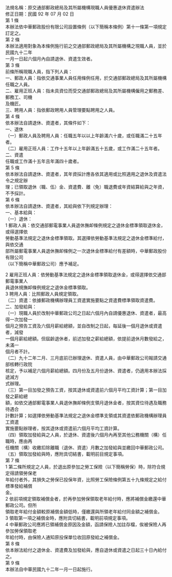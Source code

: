 法規名稱：原交通部郵政總局及其所屬機構現職人員優惠退休資遣辦法  
修正日期：民國 92 年 07 月 02 日  
第 1 條  
本辦法依中華郵政股份有限公司設置條例（以下簡稱本條例）第十一條第一項規定訂定之。  
第 2 條  
本辦法適用對象為本條例施行前之交通部郵政總局及其所屬機構之現職人員，並於民國九十二年  
一月一日起六個月內自請退休、資遣生效者。  
第 3 條  
前條所稱現職人員，指下列人員：  
一、郵政人員：指依交通事業人員任用條例任用，於交通部郵政總局及其所屬機構任職之人員。  
二、雇用正班人員：指未具資位而受交通部郵政總局及其所屬機構僱用之郵務差、郵務工、司機  
及機匠。  
三、聘用人員：指依郵政聘用人員管理要點聘用之人員。  
第 4 條  
依本辦法自請退休、資遣者，其條件如下：  
一、退休  
（一）郵政人員及聘用人員：任職五年以以上年齡滿六十歲，或任職滿二十五年者。  
（二）雇用正班人員：工作十五年以上年齡滿五十五歲，或工作滿二十五年者。  
二、資遣  
任職或工作滿十五年且年滿四十歲者。  
第 5 條  
依本辦法自請退休、資遣者，其年資採計應各依其適用或比照適用之退休及資遣法令之規定辦  
理；已領取退休（職、伍）金、資遣費、離（免）職退費或年資結算給與之年資，不予採計。  
第 6 條  
依本辦法自請退休、資遣者，其給與依下列規定辦理：  
一、基本給與：  
（一）退休：  
1 郵政人員：依交通部郵電事業人員退休撫卹條例規定之退休金標準領取退休金，或得選擇依  
勞動基準法規定之退休金標準領取。其選擇依勞動基準法規定之退休金標準給付，與依交通  
部所屬郵電事業人員退休撫卹條例之一次退休金標準給付有差額時，中華郵政股份有限公司  
（以下簡稱中華郵政公司）應予補足。  


2 雇用正班人員：依勞動基準法規定之退休金標準領取退休金，或得選擇依交通部郵電事業人  
員退休規撫卹條例規定之退休金標準領取。  
3 聘用人員：比照郵政人員規定領取。  
（二）資遣：依據郵政機構辦理員工資遣實施要點之資遣費標準領取資遣費。  
二、加發給與：  
（一）現職人員於改制中華郵政公司之日起六個月內自請優惠退休、資遣者，最高得一次加發一  
個月之預告工資及六個月薪給總額，並自改制之日起，每延後一個月退休或資遣者，減發  
一個月薪給總額。但屆齡退休者，前述加發之薪給總額，依提前退休月數發給之，未滿一  
個月者不計。  
（二）九十二年二月、三月底前已辦理退休、資遣人員，由中華郵政公司報請交通部核轉行政院  
核定，予以補足六個月薪給總額。四月份及五月份退休、資遣者，仍適用本辦法採遞減方  
式辦理。  
（三）第一目加發之預告工資，按其退休或資遣前六個月平均工資計算；第一目加發之薪給總  
額，如依交通部郵電事業人員退休撫卹條例支領月退休金者，按其資位待遇及職務待遇合  
計數計算；如選擇依勞動基準法規定之退休金標準支領或其資遣依郵政機構辦理員工資遣  
實施要點辦理者，按其退休或資遣前六個月平均工資計算。  
（四）領取加發給與之人員，於退休、資遣後六個月內再至其他公務機關（構）任職時，應由再  
任機關（構）收繳扣除離職（退休、資遣）月數之加發給與並繳回中華郵政公司。  
（五）領取加發給與時，應附具切結書，載明前目規定事項。  
第 7 條  
1 第二條所規定之人員，於退出原參加之勞工保險（以下簡稱勞保）時，除符合規定得請領勞保老  
年給付者外，其損失之勞保已投保年資，比照勞工保險條例第五十九條規定之給付標準發給補償  
金。  
2 依前項規定領取補償金者，於再參加勞保領取老年給付時，應將補償金繳還中華郵政公司。但所  
領取老年給付金額較原補償金額低時，僅繳還與所領老年給付同金額之補償金。  
3 領取第一項之補償金時，應附具切結書，載明前項規定事項。  
4 中華郵政公司應將已領補償金原因及金額，函請保險人加註存檔，俟被保險人再參加勞保領取老  
年給付時，由保險人通知原投保單位收回原發給之補償金。  
第 8 條  
依本辦法給付之退休金、資遣費及加發給與，應自退休或資遣之日起三十日內給付之。  
第 9 條  
本辦法自中華民國九十二年一月一日起施行。  


